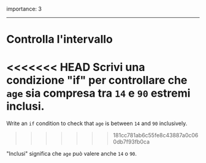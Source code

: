 importance: 3

---

# Controlla l'intervallo

<<<<<<< HEAD
Scrivi una condizione "if" per controllare che `age` sia compresa tra `14` e `90` estremi inclusi.
=======
Write an `if` condition to check that `age` is between `14` and `90` inclusively.
>>>>>>> 181cc781ab6c55fe8c43887a0c060db7f93fb0ca

"Inclusi" significa che `age` può valere anche `14` o `90`.
